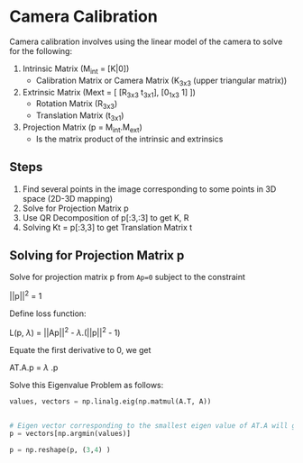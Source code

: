 # Camera Calibration

Camera calibration involves using the linear model of the camera to solve for the following:

1. Intrinsic Matrix (M<sub>int</sub> = [K|0])
	- Calibration Matrix or Camera Matrix (K<sub>3x3</sub>  (upper triangular matrix))
2. Extrinsic Matrix (Mext = [ [R<sub>3x3</sub> t<sub>3x1</sub>], [0<sub>1x3</sub> 1] ])
	- Rotation Matrix (R<sub>3x3</sub>)
	- Translation Matrix (t<sub>3x1</sub>)
3. Projection Matrix (p = M<sub>int</sub>.M<sub>ext</sub>)
	- Is the matrix product of the intrinsic and extrinsics

## Steps

1. Find several points in the image corresponding to some points in 3D space (2D-3D mapping)
2. Solve for Projection Matrix p
3. Use QR Decomposition of p[:3,:3] to get K, R
4. Solving Kt = p[:3,3] to get Translation Matrix t

## Solving for Projection Matrix p

Solve for projection matrix p from `Ap=0` subject to the constraint 

||p||<sup>2</sup> = 1

Define loss function:

L(p, $\lambda$) = ||Ap||<sup>2</sup> - $\lambda$.(||p||<sup>2</sup> - 1)


Equate the first derivative to 0, we get

AT.A.p = $\lambda$ .p

Solve this Eigenvalue Problem as follows:
```python
values, vectors = np.linalg.eig(np.matmul(A.T, A))


# Eigen vector corresponding to the smallest eigen value of AT.A will give p
p = vectors[np.argmin(values)]

p = np.reshape(p, (3,4) )
```
